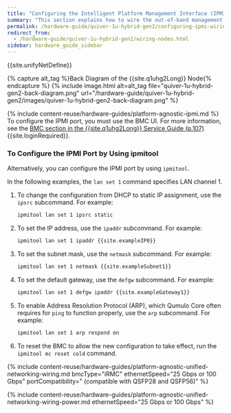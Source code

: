 ```yaml
---
title: "Configuring the Intelligent Platform Management Interface (IPMI) and Wiring Your Quiver 1U Hybrid Gen2 Nodes"
summary: "This section explains how to wire the out-of-band management (IPMI) port, 25 Gbps or 100 Gbps ports, and power on Quiver 1UH Gen2 nodes."
permalink: /hardware-guide/quiver-1u-hybrid-gen2/configuring-ipmi-wiring-nodes.html
redirect_from:
  - /hardware-guide/quiver-1u-hybrid-gen2/wiring-nodes.html
sidebar: hardware_guide_sidebar
---
```


{{site.unifyNetDefine}}

{% capture alt_tag %}Back Diagram of the {{site.q1uhg2Long}} Node{% endcapture %}
{% include image.html alt=alt_tag file="quiver-1u-hybrid-gen2-back-diagram.png" url="/hardware-guide/quiver-1u-hybrid-gen2/images/quiver-1u-hybrid-gen2-back-diagram.png" %}

{% include content-reuse/hardware-guides/platform-agnostic-ipmi.md %}
To configure the IPMI port, you must use the BMC UI. For more information, see the [BMC section in the {{site.q1uhg2Long}} Service Guide (p.107)](https://care.qumulo.com/hc/en-us/articles/19236348044947-Quiver-1U-Hybrid-Gen2-Service-Guide) {{site.loginRequired}}.

### To Configure the IPMI Port by Using ipmitool
Alternatively, you can configure the IPMI port by using `ipmitool`.

In the following examples, the `lan set 1` command specifies LAN channel 1.

1. To change the configuration from DHCP to static IP assignment, use the `ipsrc` subcommand. For example:

   ```bash
   ipmitool lan set 1 ipsrc static
   ```

1. To set the IP address, use the `ipaddr` subcommand. For example:

   ```bash
   ipmitool lan set 1 ipaddr {{site.exampleIP0}}
   ```

1. To set the subnet mask, use the `netmask` subcommand. For example:

   ```bash
   ipmitool lan set 1 netmask {{site.exampleSubnet1}}
   ```

1. To set the default gateway, use the `defgw` subcommand. For example:

   ```bash
   ipmitool lan set 1 defgw ipaddr {{site.exampleGateway1}}
   ````

1. To enable Address Resolution Protocol (ARP), which Qumulo Core often requires for `ping` to function properly, use the `arp` subcommand. For example:

   ```bash
   ipmitool lan set 1 arp respond on
   ```

1. To reset the BMC to allow the new configuration to take effect, run the `ipmitool mc reset cold` command.

{% include content-reuse/hardware-guides/platform-agnostic-unified-networking-wiring.md bmcType="iRMC" ethernetSpeed="25 Gbps or 100 Gbps" portCompatibility=" (compatible with QSFP28 and QSFP56)" %}

{% include content-reuse/hardware-guides/platform-agnostic-unified-networking-wiring-power.md ethernetSpeed="25 Gbps or 100 Gbps" %}
